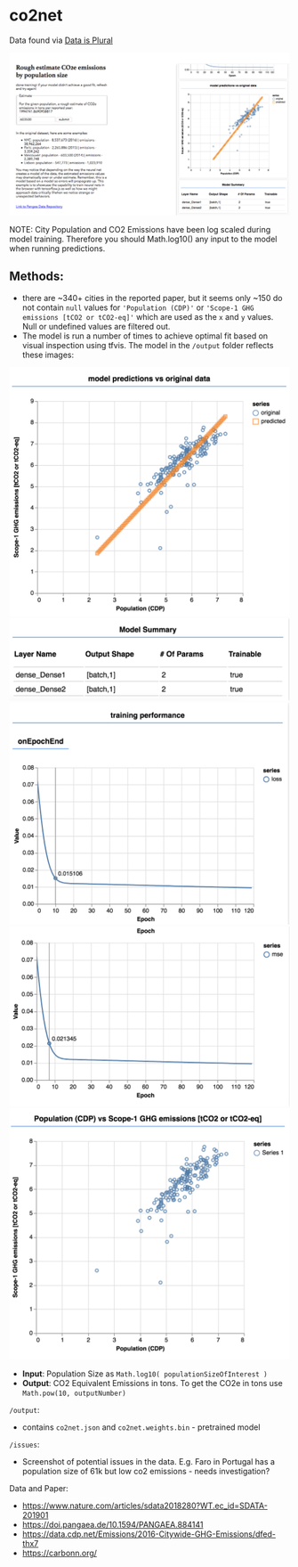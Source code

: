 # co2net

Data found via [Data is Plural](https://tinyletter.com/data-is-plural)

![image of front page](assets/co2net-page-01.png)

NOTE: City Population and CO2 Emissions have been log scaled during model training. Therefore you should Math.log10() any input to the model when running predictions.

## Methods: 
* there are ~340+ cities in the reported paper, but it seems only ~150 do not contain `null` values for `'Population (CDP)'` or `'Scope-1 GHG emissions [tCO2 or tCO2-eq]'` which are used as the `x` and `y` values. Null or undefined values are filtered out.
* The model is run a number of times to achieve optimal fit based on visual inspection using tfvis. The model in the `/output` folder reflects these images:

![screenshot of tfvis output - fitted](assets/co2net-tfvis-01.png)
![screenshot of tfvis output](assets/co2net-tfvis-02.png)
![screenshot of tfvis output](assets/co2net-tfvis-03.png)
![screenshot of tfvis output](assets/co2net-tfvis-04.png)
![screenshot of tfvis output - points](assets/co2net-tfvis-05.png)

* **Input**: Population Size as `Math.log10( populationSizeOfInterest )`
* **Output**: CO2 Equivalent Emissions in tons. To get the CO2e in tons use `Math.pow(10, outputNumber)`

`/output`:
* contains `co2net.json` and `co2net.weights.bin` - pretrained model

`/issues`:
* Screenshot of potential issues in the data. E.g. Faro in Portugal has a population size of 61k but low co2 emissions - needs investigation? 



Data and Paper:
* https://www.nature.com/articles/sdata2018280?WT.ec_id=SDATA-201901
* https://doi.pangaea.de/10.1594/PANGAEA.884141
* https://data.cdp.net/Emissions/2016-Citywide-GHG-Emissions/dfed-thx7
* https://carbonn.org/

 
